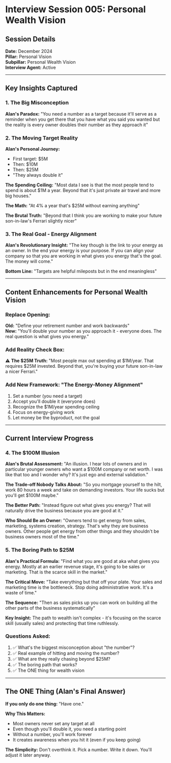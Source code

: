 # Interview Session 005: Personal Wealth Vision

## Session Details
**Date:** December 2024  
**Pillar:** Personal Vision  
**Subpillar:** Personal Wealth Vision  
**Interview Agent:** Active

---

## Key Insights Captured

### 1. The Big Misconception
**Alan's Paradox:**
"You need a number as a target because it'll serve as a reminder when you get there that you have what you said you wanted but the reality is every owner doubles their number as they approach it"

### 2. The Moving Target Reality

**Alan's Personal Journey:**
- First target: $5M
- Then: $10M  
- Then: $25M
- "They always double it"

**The Spending Ceiling:**
"Most data I see is that the most people tend to spend is about $1M a year. Beyond that it's just private air travel and more big houses."

**The Math:** 
"At 4% a year that's $25M without earning anything"

**The Brutal Truth:**
"Beyond that I think you are working to make your future son-in-law's Ferrari slightly nicer"

### 3. The Real Goal - Energy Alignment

**Alan's Revolutionary Insight:**
"The key though is the link to your energy as an owner. In the end your energy is your purpose. If you can align your company so that you are working in what gives you energy that's the goal. The money will come."

**Bottom Line:**
"Targets are helpful mileposts but in the end meaningless"

---

## Content Enhancements for Personal Wealth Vision

### Replace Opening:
**Old:** "Define your retirement number and work backwards"  
**New:** "You'll double your number as you approach it - everyone does. The real question is what gives you energy."

### Add Reality Check Box:
⚠️ **The $25M Truth:** "Most people max out spending at $1M/year. That requires $25M invested. Beyond that, you're buying your future son-in-law a nicer Ferrari."

### Add New Framework: "The Energy-Money Alignment"
1. Set a number (you need a target)
2. Accept you'll double it (everyone does)
3. Recognize the $1M/year spending ceiling
4. Focus on energy-giving work
5. Let money be the byproduct, not the goal

---

## Current Interview Progress

### 4. The $100M Illusion

**Alan's Brutal Assessment:**
"An illusion. I hear lots of owners and in particular younger owners who want a $100M company or net worth. I was like that too and I wonder why? It's just ego and external validation."

**The Trade-off Nobody Talks About:**
"So you mortgage yourself to the hilt, work 80 hours a week and take on demanding investors. Your life sucks but you'll get $100M maybe."

**The Better Path:**
"Instead figure out what gives you energy? That will naturally drive the business because you are good at it."

**Who Should Be an Owner:**
"Owners tend to get energy from sales, marketing, systems creation, strategy. That's why they are business owners. Other people get energy from other things and they shouldn't be business owners most of the time."

### 5. The Boring Path to $25M

**Alan's Practical Formula:**
"Find what you are good at aka what gives you energy. Mostly at an earlier revenue stage, it's going to be sales or marketing. That is the scarce skill in the market."

**The Critical Move:**
"Take everything but that off your plate. Your sales and marketing time is the bottleneck. Stop doing administrative work. It's a waste of time."

**The Sequence:**
"Then as sales picks up you can work on building all the other parts of the business systematically"

**Key Insight:** The path to wealth isn't complex - it's focusing on the scarce skill (usually sales) and protecting that time ruthlessly.

### Questions Asked:
1. ✅ What's the biggest misconception about "the number"?
2. ✅ Real example of hitting and moving the number?
3. ✅ What are they really chasing beyond $25M?
4. ✅ The boring path that works?
5. ✅ The ONE thing for wealth vision

---

## The ONE Thing (Alan's Final Answer)

**If you only do one thing:** 
"Have one."

**Why This Matters:**
- Most owners never set any target at all
- Even though you'll double it, you need a starting point
- Without a number, you'll work forever
- It creates awareness when you hit it (even if you keep going)

**The Simplicity:** Don't overthink it. Pick a number. Write it down. You'll adjust it later anyway.